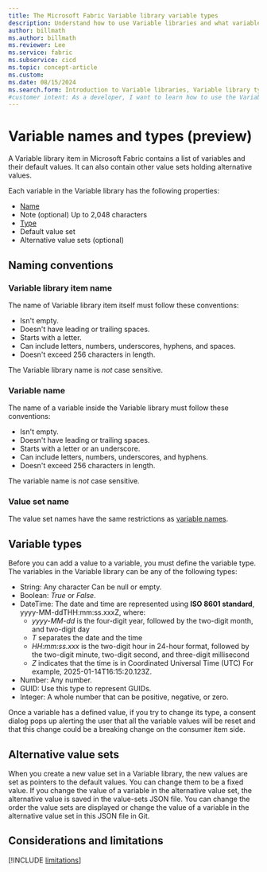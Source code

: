 ```yaml
---
title: The Microsoft Fabric Variable library variable types
description: Understand how to use Variable libraries and what variable types are allowed.
author: billmath
ms.author: billmath
ms.reviewer: Lee
ms.service: fabric
ms.subservice: cicd
ms.topic: concept-article
ms.custom:
ms.date: 08/15/2024
ms.search.form: Introduction to Variable libraries, Variable library types, variable types
#customer intent: As a developer, I want to learn how to use the Variable library item and which variable types exist, so that I can manage my content lifecycle.
---
```


# Variable names and types (preview)

A Variable library item in Microsoft Fabric contains a list of variables and their default values. It can also contain other value sets holding alternative values.

Each variable in the Variable library has the following properties:

- [Name](#naming-conventions)
- Note (optional) Up to 2,048 characters
- [Type](#variable-types)
- Default value set
- Alternative value sets (optional)

## Naming conventions

### Variable library item name

The name of Variable library item itself must follow these conventions:

- Isn't empty.
- Doesn't have leading or trailing spaces.
- Starts with a letter.
- Can include letters, numbers, underscores, hyphens, and spaces.
- Doesn't exceed 256 characters in length.

The Variable library name is *not* case sensitive.

### Variable name

The name of a variable inside the Variable library must follow these conventions:

- Isn't empty.
- Doesn't have leading or trailing spaces.
- Starts with a letter or an underscore.
- Can include letters, numbers, underscores, and hyphens.
- Doesn't exceed 256 characters in length.

The variable name is *not* case sensitive.

### Value set name

The value set names have the same restrictions as [variable names](#variable-name).

## Variable types

Before you can add a value to a variable, you must define the variable type.
The variables in the Variable library can be any of the following types:

- String: Any character Can be null or empty.
- Boolean: *True* or *False*.
- DateTime: The date and time are represented using **ISO 8601 standard**, yyyy-MM-ddTHH:mm:ss.xxxZ, where:
  - *yyyy-MM-dd* is the four-digit year, followed by the two-digit month, and two-digit day
  - *T* separates the date and the time
  - *HH:mm:ss.xxx* is the two-digit hour in 24-hour format, followed by the two-digit minute, two-digit second, and three-digit millisecond
  - *Z* indicates that the time is in Coordinated Universal Time (UTC)
  For example, 2025-01-14T16:15:20.123Z.
- Number: Any number.
- GUID: Use this type to represent GUIDs.
- Integer: A whole number that can be positive, negative, or zero.

Once a variable has a defined value, if you try to change its type, a consent dialog pops up alerting the user that all the variable values will be reset and that this change could be a breaking change on the consumer item side.

## Alternative value sets

When you create a new value set in a Variable library, the new values are set as pointers to the default values. You can change them to be a fixed value.
If you change the value of a variable in the alternative value set, the alternative value is saved in the value-sets JSON file.
You can change the order the value sets are displayed or change the value of a variable in the alternative value set in this JSON file in Git.

## Considerations and limitations

 [!INCLUDE [limitations](../includes/variable-library-limitations.md)]
